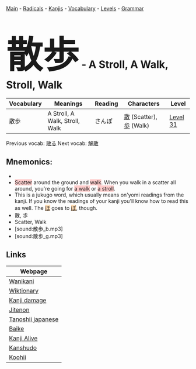 <style> bigfont {font-size: 100px}</style>
[Main](../README.md) -
[Radicals](../radicals.md) -
[Kanjis](../kanjis.md) -
[Vocabulary](../vocabulary.md) -
[Levels](../levels.md) -
[Grammar](../grammar.md)
# <bigfont> 散歩</bigfont> - A Stroll, A Walk, Stroll, Walk 

| Vocabulary | Meanings | Reading | Characters | Level |
| --- | --- | --- | --- | --- |
| 散歩 | A Stroll, A Walk, Stroll, Walk | さんぽ |  [散](../kanjis/散.md) (Scatter), [歩](../kanjis/歩.md) (Walk) | [Level 31](../levels/wk_level31.md) |

Previous vocab: [散る](散る.md) Next vocab: [解散](解散.md) 

## Mnemonics:

* 
* <span style="background-color:#ffcccb"> Scatter</span> around the ground and <span style="background-color:#ffcccb"> walk</span>. When you walk in a scatter all around, you're going for <span style="background-color:#ffcccb"> a walk</span> or <span style="background-color:#ffcccb"> a stroll</span>.
* This is a jukugo word, which usually means on'yomi readings from the kanji. If you know the readings of your kanji you'll know how to read this as well. The <span style="background-color:#fed8b1"> [ほ](https://jisho.org/search/ほ)</span> goes to <span style="background-color:#fed8b1"> [ぽ](https://jisho.org/search/ぽ)</span>, though.
* 散, 歩
* Scatter, Walk
* [sound:散歩_b.mp3]
* [sound:散歩_g.mp3]


## Links 

| Webpage |
| --- |
| [Wanikani          ](https://www.wanikani.com/kanji/散歩) |
| [Wiktionary        ](https://en.wiktionary.org/wiki/散歩) |
| [Kanji damage      ](http://www.kanjidamage.com/kanji/search?utf8=✓&q=散歩) |
| [Jitenon           ](https://jitenon.com/kanji/散歩) |
| [Tanoshii japanese ](https://www.tanoshiijapanese.com/dictionary/kanji.cfm?k=散歩) |
| [Baike             ](https://baike.baidu.com/item/散歩) |
| [Kanji Alive       ](https://app.kanjialive.com/散歩) |
| [Kanshudo          ](https://www.kanshudo.com/searchmn?q=散歩) |
| [Koohii            ](https://kanji.koohii.com/study/kanji/散歩) |
